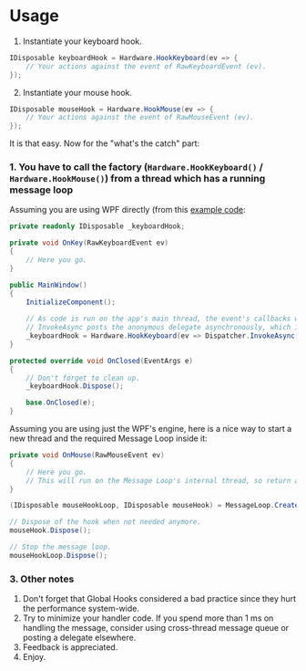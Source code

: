 # Usage

1. Instantiate your keyboard hook.

```csharp
IDisposable keyboardHook = Hardware.HookKeyboard(ev => {
    // Your actions against the event of RawKeyboardEvent (ev).
});
```

2. Instantiate your mouse hook.

```csharp
IDisposable mouseHook = Hardware.HookMouse(ev => {
    // Your actions against the event of RawMouseEvent (ev).
});
```
    
It is that easy.
Now for the "what's the catch" part:

### 1. You have to call the factory (`Hardware.HookKeyboard()` / `Hardware.HookMouse()`) from a thread which has a running message loop

Assuming you are using WPF directly (from this [example code](https://github.com/AgentFire/AgentFire.Input.Hooks/blob/master/AgentFire.Input.Hooks.ManualTest/MainWindow.xaml.cs#L51):

```csharp
private readonly IDisposable _keyboardHook;

private void OnKey(RawKeyboardEvent ev)
{
    // Here you go.
}

public MainWindow()
{
    InitializeComponent();
     
    // As code is run on the app's main thread, the event's callbacks will also be called on that thread (via the Message Loop mechanism).
    // InvokeAsync posts the anonymous delegate asynchronously, which is my best attempt at releasing the event's callback as fast as possible.
    _keyboardHook = Hardware.HookKeyboard(ev => Dispatcher.InvokeAsync(() => OnKey(ev)));
}

protected override void OnClosed(EventArgs e)
{
    // Don't forget to clean up.
    _keyboardHook.Dispose();

    base.OnClosed(e);
}
```

Assuming you are using just the WPF's engine, here is a nice way to start a new thread and the required Message Loop inside it:

```csharp
private void OnMouse(RawMouseEvent ev)
{
    // Here you go.
    // This will run on the Message Loop's internal thread, so return as fast as possible.
}

(IDisposable mouseHookLoop, IDisposable mouseHook) = MessageLoop.Create(() => Hardware.HookMouse(OnMouse));

// Dispose of the hook when not needed anymore.
mouseHook.Dispose();

// Stop the message loop.
mouseHookLoop.Dispose();
```
    
### 3. Other notes

1. Don't forget that Global Hooks considered a bad practice since they hurt the performance system-wide.
2. Try to minimize your handler code. If you spend more than 1 ms on handling the message, consider using cross-thread message queue or posting a delegate elsewhere.
3. Feedback is appreciated.
4. Enjoy.